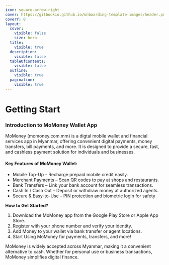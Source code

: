 ```yaml
---
icon: square-arrow-right
cover: https://gitbookio.github.io/onboarding-template-images/header.png
coverY: 0
layout:
  cover:
    visible: false
    size: hero
  title:
    visible: true
  description:
    visible: false
  tableOfContents:
    visible: false
  outline:
    visible: true
  pagination:
    visible: true
---
```


# Getting Start

### Introduction to MoMoney Wallet App

MoMoney (momoney.com.mm) is a digtal mobile wallet and financial services app in Myanmar, offering convenient digital payments, money transfers, bill payments, and more. It is designed to provide a secure, fast, and cashless payment solution for individuals and businesses.

#### **Key Features of MoMoney Wallet:**

* Mobile Top-Up – Recharge prepaid mobile credit easily.
* Merchant Payments – Scan QR codes to pay at shops and restaurants.
* Bank Transfers – Link your bank account for seamless transactions.
* Cash In / Cash Out – Deposit or withdraw money at authorized agents.
* Secure & Easy-to-Use – PIN protection and biometric login for safety

**How to Get Started?**

1. Download the MoMoney app from the Google Play Store or Apple App Store.
2. Register with your phone number and verify your identity.
3. Add Money to your wallet via bank transfer or agent locations.
4. Start Using MoMoney for payments, transfers, and more!

MoMoney is widely accepted across Myanmar, making it a convenient alternative to cash. Whether for personal use or business transactions, MoMoney simplifies digital finance.

